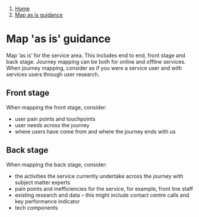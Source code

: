 1.  [Home](/docs/core/contents)
2.	[Map as is guidance](#)

# Map 'as is' guidance

Map ‘as is’ for the service area. This includes end to end, front stage and back stage. Journey mapping can be both for online and offline services. When journey mapping, consider as if you were a service user and with services users through user research.

## Front stage
When mapping the front stage, consider:

* user pain points and touchpoints
* user needs across the journey 
* where users have come from and where the journey ends with us 

## Back stage
When mapping the back stage, consider:

* the activities the service currently undertake across the journey with subject matter experts
* pain points and inefficiencies for the service, for example, front line staff
* existing research and data – this might include contact centre calls and key performance indicator
* tech components
